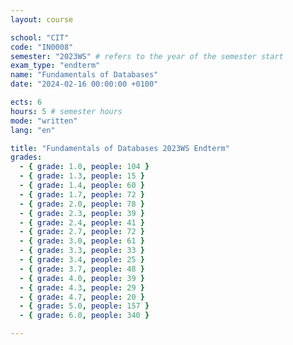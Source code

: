 ```yaml
---
layout: course

school: "CIT"
code: "IN0008"
semester: "2023WS" # refers to the year of the semester start
exam_type: "endterm"
name: "Fundamentals of Databases"
date: "2024-02-16 00:00:00 +0100"

ects: 6
hours: 5 # semester hours
mode: "written"
lang: "en"

title: "Fundamentals of Databases 2023WS Endterm"
grades:
  - { grade: 1.0, people: 104 }
  - { grade: 1.3, people: 15 }
  - { grade: 1.4, people: 60 }
  - { grade: 1.7, people: 72 }
  - { grade: 2.0, people: 78 }
  - { grade: 2.3, people: 39 }
  - { grade: 2.4, people: 41 }
  - { grade: 2.7, people: 72 }
  - { grade: 3.0, people: 61 }
  - { grade: 3.3, people: 33 }
  - { grade: 3.4, people: 25 }
  - { grade: 3.7, people: 48 }
  - { grade: 4.0, people: 39 }
  - { grade: 4.3, people: 29 }
  - { grade: 4.7, people: 20 }
  - { grade: 5.0, people: 157 }
  - { grade: 6.0, people: 340 }

---
```




